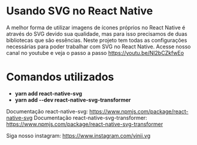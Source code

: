 # Usando SVG no React Native

A melhor forma de utilizar imagens de ícones próprios no React Native é através do SVG devido sua qualidade, mas para isso precisamos de duas bibliotecas que são essências. Neste projeto tem todas as configurações necessárias para poder trabalhar com SVG no React Native. Acesse nosso canal no youtube e veja o passo a passo https://youtu.be/Nl2bCZkfwEo

# Comandos utilizados

- **yarn add react-native-svg**
- **yarn add --dev react-native-svg-transformer**


Documentação react-native-svg:  https://www.npmjs.com/package/react-native-svg
Documentação react-native-svg-transformer: https://www.npmjs.com/package/react-native-svg-transformer


Siga nosso instagram: https://www.instagram.com/vinii.vg
